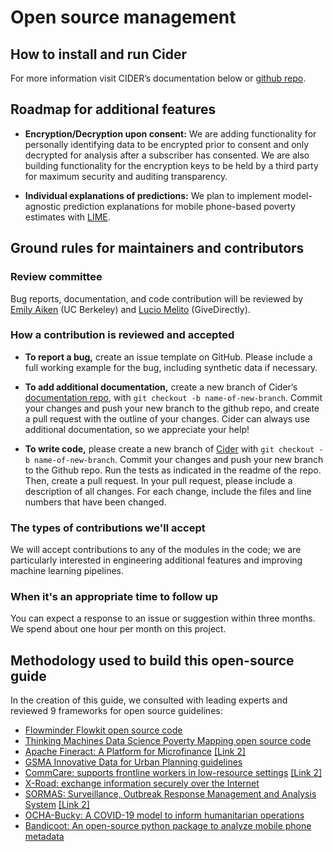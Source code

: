 # Open source management

## How to install and run Cider

For more information visit CIDER’s documentation below or [github repo](https://github.com/emilylaiken/cider).

## Roadmap for additional features

- **Encryption/Decryption upon consent:** We are adding functionality for personally identifying data to be encrypted prior to consent and only decrypted for analysis after a subscriber has consented. We are also building functionality for the encryption keys to be held by a third party for maximum security and auditing transparency. 

- **Individual explanations of predictions:** We plan to implement model-agnostic prediction explanations for mobile phone-based poverty estimates with [LIME](https://www.kdd.org/kdd2016/papers/files/rfp0573-ribeiroA.pdf).

## Ground rules for maintainers and contributors

### Review committee

Bug reports, documentation, and code contribution will be reviewed by [Emily Aiken](https://emilylaiken.github.io/) (UC Berkeley) and [Lucio Melito](https://github.com/LucioMelito) (GiveDirectly). 

### How a contribution is reviewed and accepted

- **To report a bug,** create an issue template on GitHub. Please include a full working example for the bug, including synthetic data if necessary. 

- **To add additional documentation,** create a new branch of Cider’s [documentation repo](https://github.com/LucioMelito/cider-book), with `git checkout -b name-of-new-branch`. Commit your changes and push your new branch to the github repo, and create a pull request with the outline of your changes. Cider can always use additional documentation, so we appreciate your help! 

- **To write code,** please create a new branch of [Cider](https://github.com/emilylaiken/cider/) with `git checkout -b name-of-new-branch`. Commit your changes and push your new branch to the Github repo. Run the tests as indicated in the readme of the repo. Then, create a pull request. In your pull request, please include a description of all changes. For each change, include the files and line numbers that have been changed.

### The types of contributions we'll accept

We will accept contributions to any of the modules in the code; we are particularly interested in engineering additional features and improving machine learning pipelines. 

### When it's an appropriate time to follow up

You can expect a response to an issue or suggestion within three months. We spend about one hour per month on this project.

## Methodology used to build this open-source guide

In the creation of this guide, we consulted with leading experts and reviewed 9 frameworks for open source guidelines:
- [Flowminder Flowkit open source code](https://github.com/Flowminder/FlowKit)
- [Thinking Machines Data Science Poverty Mapping open source code](https://github.com/thinkingmachines/ph-poverty-mapping)
- [Apache Fineract: A Platform for Microfinance](https://github.com/apache/fineract/blob/develop/README.md) [[Link 2]](https://cwiki.apache.org/confluence/display/FINERACT/FAQ)
- [GSMA Innovative Data for Urban Planning guidelines](https://www.gsma.com/mobilefordevelopment/wp-content/uploads/2021/07/Innovative-Data-for-Urban-Planning-Opportunities-and-Challenges-Associated-with-Public-Private-Data-Partnerships-SPREADS.pdf)
- [CommCare: supports frontline workers in low-resource settings](https://github.com/dimagi/commcare-hq/blob/master/README.md) [[Link 2]](https://commcare-hq.readthedocs.io/)
- [X-Road: exchange information securely over the Internet](https://github.com/nordic-institute/X-Road-development/blob/master/README.md)
- [SORMAS: Surveillance, Outbreak Response Management and Analysis System](https://github.com/hzi-braunschweig) [[Link 2]](https://github.com/hzi-braunschweig/SORMAS-Project/blob/development/README.md)
- [OCHA-Bucky: A COVID-19 model to inform humanitarian operations](https://ocha-bucky.readthedocs.io/en/latest/)
- [Bandicoot: An open-source python package to analyze mobile phone metadata](https://cpg.doc.ic.ac.uk/bandicoot/)
